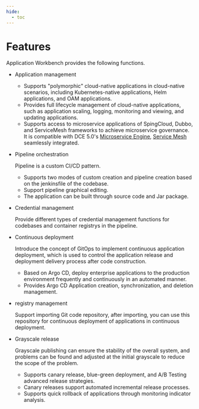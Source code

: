 ```yaml
---
hide:
  - toc
---
```


# Features

Application Workbench provides the following functions.

- Application management

    - Supports "polymorphic" cloud-native applications in cloud-native scenarios, including Kubernetes-native applications, Helm applications, and OAM applications.
    - Provides full lifecycle management of cloud-native applications, such as application scaling, logging, monitoring and viewing, and updating applications.
    - Supports access to microservice applications of SpingCloud, Dubbo, and ServiceMesh frameworks to achieve microservice governance. It is compatible with DCE 5.0's [Microservice Engine](../../skoala/intro/features.md), [Service Mesh ](../../mspider/intro/WhatismSpider.md) seamlessly integrated.

- Pipeline orchestration

    Pipeline is a custom CI/CD pattern.

    - Supports two modes of custom creation and pipeline creation based on the jenkinsfile of the codebase.
    - Support pipeline graphical editing.
    - The application can be built through source code and Jar package.

- Credential management

    Provide different types of credential management functions for codebases and container registrys in the pipeline.

- Continuous deployment

    Introduce the concept of GitOps to implement continuous application deployment, which is used to control the application release and deployment delivery process after code construction.

    - Based on Argo CD, deploy enterprise applications to the production environment frequently and continuously in an automated manner.
    - Provides Argo CD Application creation, synchronization, and deletion management.

- registry management

    Support importing Git code repository, after importing, you can use this repository for continuous deployment of applications in continuous deployment.

- Grayscale release

    Grayscale publishing can ensure the stability of the overall system, and problems can be found and adjusted at the initial grayscale to reduce the scope of the problem.

    - Supports canary release, blue-green deployment, and A/B Testing advanced release strategies.
    - Canary releases support automated incremental release processes.
    - Supports quick rollback of applications through monitoring indicator analysis.